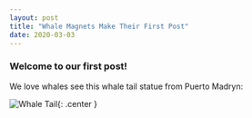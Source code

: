 ```yaml
---
layout: post
title: "Whale Magnets Make Their First Post"
date: 2020-03-03
---
```


### Welcome to our first post!

We love whales see this whale tail statue from Puerto Madryn:

![Whale Tail](/assets/images/Madryn.jpg){: .center }

